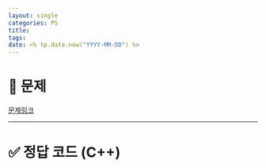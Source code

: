 ```yaml
---
layout: single
categories: PS
title: 
tags:
date: <% tp.date.now("YYYY-MM-DD") %>
---
```


# 🧩 문제

[문제링크]()


--- 

# ✅ 정답 코드 (C++)

```cpp


